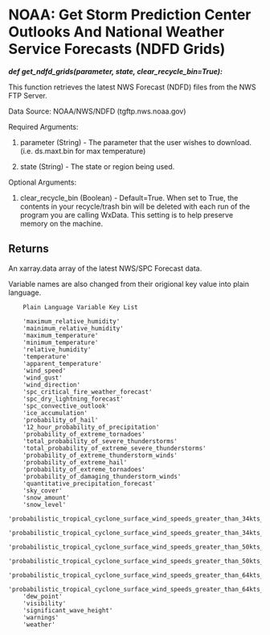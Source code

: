 # NOAA: Get Storm Prediction Center Outlooks And National Weather Service Forecasts (NDFD Grids)

***def get_ndfd_grids(parameter, 
                   state,
                   clear_recycle_bin=True):***

This function retrieves the latest NWS Forecast (NDFD) files from the NWS FTP Server. 

Data Source: NOAA/NWS/NDFD (tgftp.nws.noaa.gov)

Required Arguments: 

1) parameter (String) - The parameter that the user wishes to download. (i.e. ds.maxt.bin for max temperature)

2) state (String) - The state or region being used. 

Optional Arguments: 

1) clear_recycle_bin (Boolean) - Default=True. When set to True, the contents in your recycle/trash bin will be deleted with each run
    of the program you are calling WxData. This setting is to help preserve memory on the machine. 

Returns
-------

An xarray.data array of the latest NWS/SPC Forecast data.

Variable names are also changed from their origional key value into plain language.
    
        Plain Language Variable Key List
        
        'maximum_relative_humidity'
        'mainimum_relative_humidity'
        'maximum_temperature'
        'minimum_temperature'
        'relative_humidity'
        'temperature'
        'apparent_temperature'
        'wind_speed'
        'wind_gust'
        'wind_direction'
        'spc_critical_fire_weather_forecast'
        'spc_dry_lightning_forecast'
        'spc_convective_outlook'
        'ice_accumulation'
        'probability_of_hail'
        '12_hour_probability_of_precipitation'
        'probability_of_extreme_tornadoes'
        'total_probability_of_severe_thunderstorms'
        'total_probability_of_extreme_severe_thunderstorms'
        'probability_of_extreme_thunderstorm_winds'
        'probability_of_extreme_hail'
        'probability_of_extreme_tornadoes'
        'probability_of_damaging_thunderstorm_winds'
        'quantitative_precipitation_forecast'
        'sky_cover'
        'snow_amount'
        'snow_level'
        'probabilistic_tropical_cyclone_surface_wind_speeds_greater_than_34kts_cumulative'
        'probabilistic_tropical_cyclone_surface_wind_speeds_greater_than_34kts_incremental'
        'probabilistic_tropical_cyclone_surface_wind_speeds_greater_than_50kts_cumulative'
        'probabilistic_tropical_cyclone_surface_wind_speeds_greater_than_50kts_incremental'
        'probabilistic_tropical_cyclone_surface_wind_speeds_greater_than_64kts_cumulative'
        'probabilistic_tropical_cyclone_surface_wind_speeds_greater_than_64kts_incremental'
        'dew_point'
        'visibility'
        'significant_wave_height'
        'warnings'
        'weather'   
